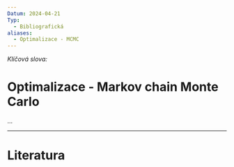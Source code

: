 ```yaml
---
Datum: 2024-04-21
Typ:
  - Bibliografická
aliases:
  - Optimalizace - MCMC
---
```

*Klíčová slova:* 
# Optimalizace - Markov chain Monte Carlo
...
- - -
# Literatura

